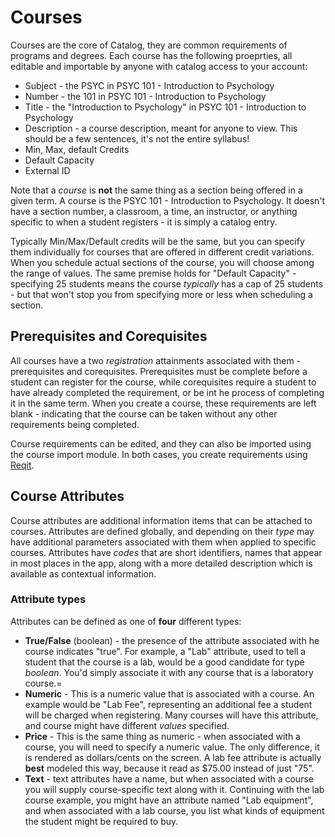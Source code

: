 # Courses
Courses are the core of Catalog, they are common requirements of programs and degrees.  Each course has the following proeprties, all editable and importable by anyone with catalog access to your account:

- Subject - the PSYC in PSYC 101 - Introduction to Psychology
- Number - the 101 in PSYC 101 - Introduction to Psychology
- Title - the "Introduction to Psychology" in PSYC 101 - Introduction to Psychology
- Description - a course description, meant for anyone to view.  This should be a few sentences, it's not the entire syllabus!
- Min, Max, default Credits
- Default Capacity
- External ID

Note that a *course* is **not** the same thing as a section being offered in a given term.  A course is the PSYC 101 - Introduction to Psychology.  It doesn't have a section number, a classroom, a time, an instructor, or anything specific to when a student registers - it is simply a catalog entry.

Typically Min/Max/Default credits will be the same, but you can specify them individually for courses that are offered in different credit variations.  When you schedule actual sections of the course, you will choose among the range of values.  The same premise holds for "Default Capacity" - specifying 25 students means the course *typically* has a cap of 25 students - but that won't stop you from specifying more or less when scheduling a section.

## Prerequisites and Corequisites
All courses have a two *registration* attainments associated with them - prerequisites and corequisites.  Prerequisites must be complete before a student can register for the course, while corequisites require a student to have already completed the requirement, or be int he process of completing it in the same term.  When you create a course, these requirements are left blank - indicating that the course can be taken without any other requirements being completed.

Course requirements can be edited, and they can also be imported using the course import module.  In both cases, you create requirements using [Reqit](/reqit/). 

## Course Attributes
Course attributes are additional information items that can be attached to courses.  Attributes are defined globally, and depending on their *type* may have additional parameters associated with them when applied to specific courses.  Attributes have *codes* that are short identifiers, names that appear in most places in the app, along with a more detailed description which is available as contextual information.

### Attribute types
Attributes can be defined as one of **four** different types:

- **True/False** (boolean) - the presence of the attribute associated with he course indicates "true".  For example, a "Lab" attribute, used to tell a student that the course is a lab, would be a good candidate for type *boolean*.  You'd simply associate it with any course that is a laboratory course.=
- **Numeric** - This is a numeric value that is associated with a course.  An example would be "Lab Fee", representing an additional fee a student will be charged when registering.  Many courses will have this attribute, and course might have different *values* specified.
- **Price** - This is the same thing as numeric - when associated with a course, you will need to specify a numeric value.  The only difference, it is rendered as dollars/cents on the screen.  A lab fee attribute is actually **best** modeled this way, because it read as $75.00 instead of just "75".
- **Text** - text attributes have a name, but when associated with a course you will supply course-specific text along with it.  Continuing with the lab course example, you might have an attribute named "Lab equipment", and when associated with a lab course, you list what kinds of equipment the student might be required to buy.  